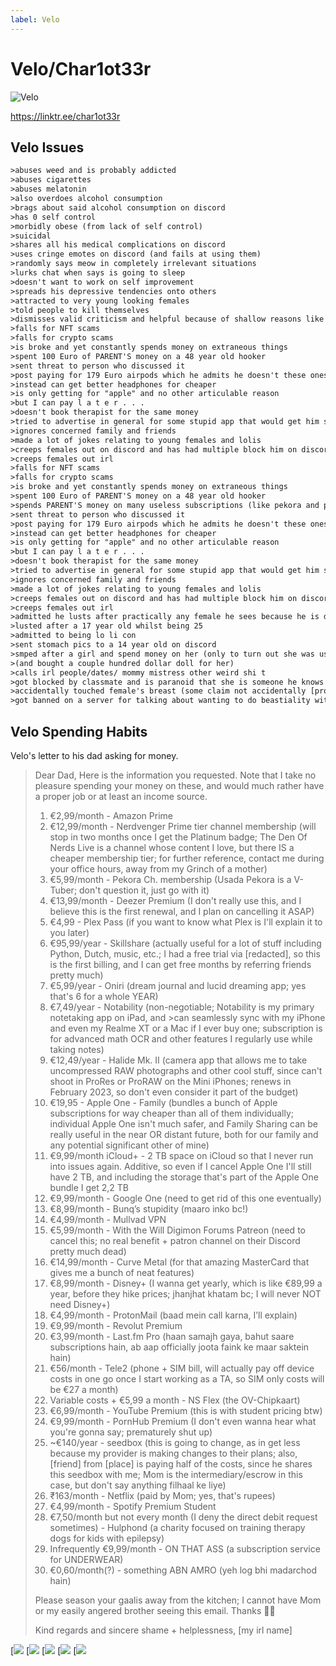 ```yaml
---
label: Velo
---
```


# Velo/Char1ot33r

![Velo](https://files.catbox.moe/h2jylk.png)

https://linktr.ee/char1ot33r

## Velo Issues

```txt
>abuses weed and is probably addicted
>abuses cigarettes
>abuses melatonin
>also overdoes alcohol consumption
>brags about said alcohol consumption on discord
>has 0 self control
>morbidly obese (from lack of self control)
>suicidal
>shares all his medical complications on discord
>uses cringe emotes on discord (and fails at using them)
>randomly says meow in completely irrelevant situations
>lurks chat when says is going to sleep
>doesn't want to work on self improvement
>spreads his depressive tendencies onto others
>attracted to very young looking females
>told people to kill themselves
>dismisses valid criticism and helpful because of shallow reasons like bad "tone" or they make hm feel insecure
>falls for NFT scams
>falls for crypto scams
>is broke and yet constantly spends money on extraneous things
>spent 100 Euro of PARENT'S money on a 48 year old hooker
>sent threat to person who discussed it
>post paying for 179 Euro airpods which he admits he doesn't these ones exactly
>instead can get better headphones for cheaper
>is only getting for "apple" and no other articulable reason
>but I can pay l a t e r . . .
>doesn't book therapist for the same money
>tried to advertise in general for some stupid app that would get him sign up bonus
>ignores concerned family and friends
>made a lot of jokes relating to young females and lolis
>creeps females out on discord and has had multiple block him on discord (ask c0cø for more)
>creeps females out irl
>falls for NFT scams
>falls for crypto scams
>is broke and yet constantly spends money on extraneous things
>spent 100 Euro of PARENT'S money on a 48 year old hooker
>spends PARENT'S money on many useless subscriptions (like pekora and pornhub premium [is on porn pts though])
>sent threat to person who discussed it
>post paying for 179 Euro airpods which he admits he doesn't these ones exactly
>instead can get better headphones for cheaper
>is only getting for "apple" and no other articulable reason
>but I can pay l a t e r . . .
>doesn't book therapist for the same money
>tried to advertise in general for some stupid app that would get him sign up bonus
>ignores concerned family and friends
>made a lot of jokes relating to young females and lolis
>creeps females out on discord and has had multiple block him on discord (ask c0cø for more)
>creeps females out irl 
>admitted he lusts after practically any female he sees because he is desperate 
>lusted after a 17 year old whilst being 25
>admitted to being lo li con
>sent stomach pics to a 14 year old on discord
>smped after a girl and spend money on her (only to turn out she was using him)
>(and bought a couple hundred dollar doll for her)
>calls irl people/dates/ mommy mistress other weird shi t
>got blocked by classmate and is paranoid that she is someone he knows on discord
>accidentally touched female's breast (some claim not accidentally [prob not accidentally])
>got banned on a server for talking about wanting to do beastiality with a horse and told mods to go kill themselves
```

## Velo Spending Habits

Velo's letter to his dad asking for money.
>Dear Dad,
>Here is the information you requested. Note that I take no pleasure spending your money on these, and would much rather have a proper job or at least an income source.
>
>1. €2,99/month - Amazon Prime
>2. €12,99/month - Nerdvenger Prime tier channel membership (will stop in two months once I get the Platinum badge; The Den Of Nerds Live is a channel whose content I love, but there IS a cheaper membership tier; for further reference, contact me during your office hours, away from my Grinch of a mother)
>3. €5,99/month - Pekora Ch. membership (Usada Pekora is a V-Tuber; don't question it, just go with it)
>4. €13,99/month - Deezer Premium (I don't really use this, and I believe this is the first renewal, and I plan on cancelling it ASAP)
>5. €4,99 - Plex Pass (if you want to know what Plex is I'll explain it to you later)
>6. €95,99/year - Skillshare (actually useful for a lot of stuff including Python, Dutch, music, etc.; I had a free trial via [redacted], so this is the first billing, and I can get free months by referring friends pretty much)
>7. €5,99/year - Oniri (dream journal and lucid dreaming app; yes that's 6 for a whole YEAR)
>8. €7,49/year - Notability (non-negotiable; Notability is my primary notetaking app on iPad, and >can seamlessly sync with my iPhone and even my Realme XT or a Mac if I ever buy one; subscription is for advanced math OCR and other features I regularly use while taking notes)
>9. €12,49/year - Halide Mk. II (camera app that allows me to take uncompressed RAW photographs and other cool stuff, since can't shoot in ProRes or ProRAW on the Mini iPhones; renews in February 2023, so don't even consider it part of the budget)
>10. €19,95 - Apple One - Family (bundles a bunch of Apple subscriptions for way cheaper than all of them individually; individual Apple One isn't much safer, and Family Sharing can be really useful in the near OR distant future, both for our family and any potential significant other of mine)
>11. €9,99/month iCloud+ - 2 TB space on iCloud so that I never run into issues again. Additive, so even if I cancel Apple One I'll still have 2 TB, and including the storage that's part of the Apple One bundle I get 2,2 TB
>12. €9,99/month - Google One (need to get rid of this one eventually)
>13. €8,99/month - Bunq’s stupidity (maaro inko bc!)
>14. €4,99/month - Mullvad VPN
>15. €5,99/month - With the Will Digimon Forums Patreon (need to cancel this; no real benefit + patron channel on their Discord pretty much dead)
>16. €14,99/month - Curve Metal (for that amazing MasterCard that gives me a bunch of neat features)
>17. €8,99/month - Disney+ (I wanna get yearly, which is like €89,99 a year, before they hike prices; jhanjhat khatam bc; I will never NOT need Disney+)
>18. €4,99/month - ProtonMail (baad mein call karna, I’ll explain)
>19. €9,99/month - Revolut Premium
>20. €3,99/month - Last.fm Pro (haan samajh gaya, bahut saare subscriptions hain, ab aap officially joota faink ke maar saktein hain)
>21. €56/month - Tele2 (phone + SIM bill, will actually pay off device costs in one go once I start working as a TA, so SIM only costs will be €27 a month)
>22. Variable costs + €5,99 a month - NS Flex (the OV-Chipkaart)
>23. €6,99/month - YouTube Premium (this is with student pricing btw)
>24. €9,99/month - PornHub Premium (I don't even wanna hear what you're gonna say; prematurely shut up)
>25. ~€140/year - seedbox (this is going to change, as in get less because my provider is making changes to their plans; also, [friend] from [place] is paying half of the costs, since he shares this seedbox with me; Mom is the intermediary/escrow in this case, but don't say anything filhaal ke liye)
>26. ₹163/month - Netflix (paid by Mom; yes, that's rupees)
>27. €4,99/month - Spotify Premium Student
>28. €7,50/month but not every month (I deny the direct debit request sometimes) - Hulphond (a charity focused on training therapy dogs for kids with epilepsy)
>29. Infrequently €9,99/month - ON THAT ASS (a subscription service for UNDERWEAR)
>30. €0,60/month(?) - something ABN AMRO (yeh log bhi madarchod hain)
>
>Please season your gaalis away from the kitchen; I cannot have Mom or my easily angered brother seeing this email. Thanks 🙏🏻
>
>Kind regards and sincere shame + helplessness,
>[my irl name]

[![](https://files.catbox.moe/wfu9dd.png)
[![](https://files.catbox.moe/btjw8c.png)
[![](https://files.catbox.moe/14s3kp.png)
[![](https://files.catbox.moe/bukjuf.png)
[![](https://files.catbox.moe/ioslrf.png)
